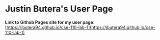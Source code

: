 # Justin Butera's User Page

**Link to Github Pages site for my user page**:
[https://jbutera94.github.io/cse-110-lab-1](https://jbutera94.github.io/cse-110-lab-1)